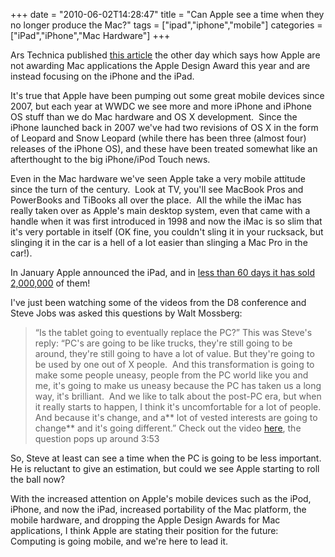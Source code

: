 +++
date = "2010-06-02T14:28:47"
title = "Can Apple see a time when they no longer produce the Mac?"
tags = ["ipad","iphone","mobile"]
categories = ["iPad","iPhone","Mac Hardware"]
+++

Ars Technica published [this article][1] the other day which says how Apple are not awarding Mac applications the Apple Design Award this year and are instead focusing on the iPhone and the iPad.

It's true that Apple have been pumping out some great mobile devices since 2007, but each year at WWDC we see more and more iPhone and iPhone OS stuff than we do Mac hardware and OS X development.  Since the iPhone launched back in 2007 we've had two revisions of OS X in the form of Leopard and Snow Leopard (while there has been three (almost four) releases of the iPhone OS), and these have been treated somewhat like an afterthought to the big iPhone/iPod Touch news.

Even in the Mac hardware we've seen Apple take a very mobile attitude since the turn of the century.  Look at TV, you'll see MacBook Pros and PowerBooks and TiBooks all over the place.  All the while the iMac has really taken over as Apple's main desktop system, even that came with a handle when it was first introduced in 1998 and now the iMac is so slim that it's very portable in itself (OK fine, you couldn't sling it in your rucksack, but slinging it in the car is a hell of a lot easier than slinging a Mac Pro in the car!).

In January Apple announced the iPad, and in [less than 60 days it has sold 2,000,000][2] of them!

I've just been watching some of the videos from the D8 conference and Steve Jobs was asked this questions by Walt Mossberg:
> “Is the tablet going to eventually replace the PC?”
This was Steve's reply:
> “PC's are going to be like trucks, they're still going to be around, they're still going to have a lot of value. But they're going to be used by one out of X people.  And this transformation is going to make some people uneasy, people from the PC world like you and me, it's going to make us uneasy because the PC has taken us a long way, it's brilliant.  And we like to talk about the post-PC era, but when it really starts to happen, I think it's uncomfortable for a lot of people.  And because it's change, and a** lot of vested interests are going to change** and it's going different.”
Check out the video [here][3], the question pops up around 3:53

So, Steve at least can see a time when the PC is going to be less important.  He is reluctant to give an estimation, but could we see Apple starting to roll the ball now?

With the increased attention on Apple's mobile devices such as the iPod, iPhone, and now the iPad, increased portability of the Mac platform, the mobile hardware, and dropping the Apple Design Awards for Mac applications, I think Apple are stating their position for the future: Computing is going mobile, and we're here to lead it.

  [1]: http://arstechnica.com/apple/news/2010/05/2010-ars-design-awards-nominations.ars?utm_source=rss&utm_medium=rss&utm_campaign=rss
  [2]: http://www.apple.com/pr/library/2010/05/31ipad.html?sr=hotnews.rss
  [3]: http://video.allthingsd.com/video/d8-steve-jobs-on-the-iphone-origin/3BBFA695-DC39-4834-9E39-7097C9CE1243
